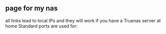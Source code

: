 ## page for my nas
all links lead to local IPs and they will work if you have a Truenas server at home
Standard ports are used for:
